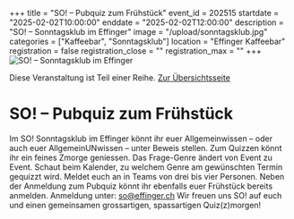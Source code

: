 +++
title = "SO! – Pubquiz zum Frühstück"
event_id = 202515
startdate = "2025-02-02T10:00:00"
enddate = "2025-02-02T12:00:00"
description = "SO! – Sonntagsklub im Effinger"
image = "/upload/sonntagsklub.jpg"
categories = ["Kaffeebar", "Sonntagsklub"]
location = "Effinger Kaffeebar"
registration = false
registration_close = ""
registration_max = ""
+++
![SO! – Sonntagsklub im Effinger](/upload/sonntagsklub.jpg)
       
Diese Veranstaltung ist Teil einer Reihe. [Zur Übersichtsseite](/sonntagsklub/#t)

# SO! – Pubquiz zum Frühstück
Im SO! Sonntagsklub im Effinger könnt ihr euer Allgemeinwissen – oder auch euer AllgemeinUNwissen – unter Beweis stellen. Zum Quizzen könnt ihr ein feines Zmorge geniessen.
Das Frage-Genre ändert von Event zu Event. Schaut beim Kalender, zu welchem Genre am gewünschten Termin gequizzt wird.
Meldet euch an in Teams von drei bis vier Personen. Neben der Anmeldung zum Pubquiz könnt ihr ebenfalls euer Frühstück bereits anmelden.
Anmeldung unter: so@effinger.ch
Wir freuen uns SO! auf euch und einen gemeinsamen grossartigen, spassartigen Quiz(z)morgen!
